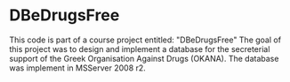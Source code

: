 DBeDrugsFree
============

This code is part of a course project entitled: "DBeDrugsFree"
The goal of this project was to design and implement a database for the secreterial support of the Greek Organisation Against Drugs (OKANA). The database was implement in MSServer 2008 r2.


